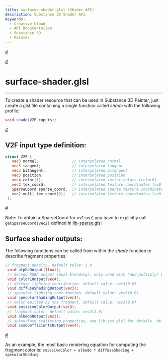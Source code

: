 ```yaml
---
title: surface\-shader.glsl (Shader API)
description: Substance 3D Shader API
keywords:
  - Creative Cloud
  - API Documentation
  - Substance 3D
  - Painter
---
```














[\#](#section-0)












[\#](#section-1)

surface\-shader.glsl
====================

---




To create a shader resource that can be used in Substance 3D Painter, just create a glsl file containing a single
 function called *shade* with the following profile:





```glsl
void shade(V2F inputs);
```







[\#](#section-2)

V2F input type definition:
--------------------------





```glsl
struct V2F {
   vec3 normal;               // interpolated normal
   vec3 tangent;              // interpolated tangent
   vec3 bitangent;            // interpolated bitangent
   vec3 position;             // interpolated position
   vec4 color[1];             // interpolated vertex colors (color0)
   vec2 tex_coord;            // interpolated texture coordinates (uv0)
   SparseCoord sparse_coord;  // interpolated sparse texture coordinates used by textureSparse() sampling function
   vec2 multi_tex_coord[8];   // interpolated texture coordinates (uv0-uv7)
 };
```







[\#](#section-3)

Note: To obtain a SparseCoord for uv1\-uv7, you have to explicitly call `getSparseCoord(vec2)` defined in [lib\-sparse.glsl](/src/pages/api/libraries/lib-sparse/)


Surface shader outputs:
-----------------------


The following functions can be called from within the *shade* function to describe fragment properties:





```glsl
// fragment opacity. default value: 1.0
 void alphaOutput(float);
 // Second RGBA output (dual blending), only used with *add_multiply* blending mode. default value: vec4(1.0)
 void color1Output(vec4);
 // diffuse lighting contribution. default value: vec3(0.0)
 void diffuseShadingOutput(vec3);
 // specular lighting contribution. default value: vec3(0.0)
 void specularShadingOutput(vec3);
 // color emitted by the fragment. default value: vec3(0.0)
 void emissiveColorOutput(vec3);
 // fragment color. default value: vec3(1.0)
 void albedoOutput(vec3);
 // subsurface scattering properties, see lib-sss.glsl for details. default value: vec4(0.0)
 void sssCoefficientsOutput(vec4);
```







[\#](#section-4)

As an example, the most basic rendering equation for computing the fragment color is: `emissiveColor + albedo * diffuseShading + specularShading`










